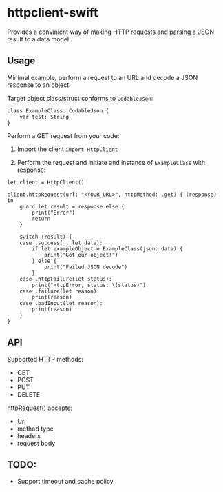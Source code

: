 # httpclient-swift
<p>Provides a convinient way of making HTTP requests and parsing a JSON result to a data model.</p>

## Usage

<p>Minimal example, perform a request to an URL and decode a JSON response to an object.</p>

Target object class/struct conforms to `CodableJson`:

```
class ExampleClass: CodableJson {
    var test: String
}
```

Perform a GET reguest from your code:

1. Import the client
`import HttpClient`

2. Perform the request and initiate and instance of `ExampleClass` with response:
```
let client = HttpClient()

client.httpRequest(url: "<YOUR_URL>", httpMethod: .get) { (response) in
    guard let result = response else {
        print("Error")
        return
    }

    switch (result) {
    case .success(_, let data):
        if let exampleObject = ExampleClass(json: data) {
            print("Got our object!")
        } else {
            print("Failed JSON decode")
        }
    case .httpFailure(let status):
        print("HttpError, status: \(status)")
    case .failure(let reason):
        print(reason)
    case .badInput(let reason):
        print(reason)
    }
}
```

## API

Supported HTTP methods:
* GET
* POST
* PUT
* DELETE

httpRequest() accepts:
* Url
* method type
* headers
* request body

## TODO: 
* Support timeout and cache policy
